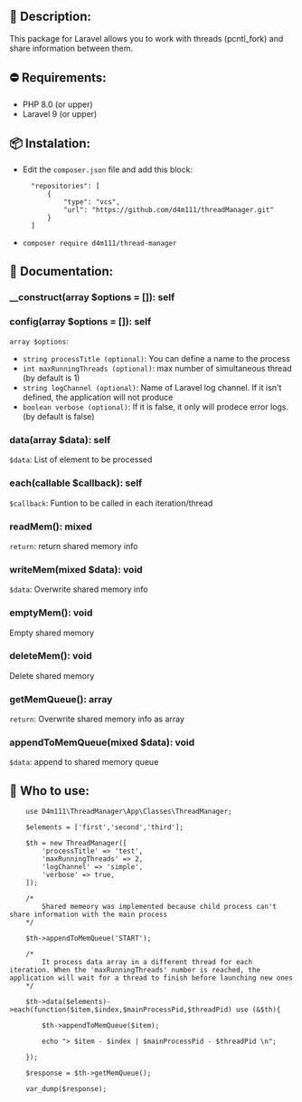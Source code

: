 ## :page_facing_up: Description:

This package for Laravel allows you to work with threads (pcntl_fork) and share information between them.

## :no_entry: Requirements:

- PHP 8.0 (or upper)
- Laravel 9 (or upper)

## :package: Instalation:

- Edit the `composer.json` file and add this block:

        "repositories": [
            {
                "type": "vcs",
                "url": "https://github.com/d4m111/threadManager.git"
            }
        ]

- `composer require d4m111/thread-manager`

## :closed_book: Documentation:

### __construct(array $options = []): self
### config(array $options = []): self
`array $options`:
- `string processTitle (optional)`:  You can define a name to the process
- `int maxRunningThreads (optional)`: max number of simultaneous thread (by default is 1)
- `string logChannel (optional)`: Name of Laravel log channel. If it isn't defined, the application will not produce
- `boolean verbose (optional)`: If it is false, it only will prodece error logs. (by default is false)

### data(array $data): self
`$data`: List of element to be processed

### each(callable $callback): self
`$callback`: Funtion to be called in each iteration/thread

### readMem(): mixed
`return`: return shared memory info

### writeMem(mixed $data): void
`$data`: Overwrite shared memory info

### emptyMem(): void
Empty shared memory

### deleteMem(): void
Delete shared memory

### getMemQueue(): array
`return`: Overwrite shared memory info as array

### appendToMemQueue(mixed $data): void
`$data`: append to shared memory queue

## :wrench: Who to use:

        use D4m111\ThreadManager\App\Classes\ThreadManager;
        
        $elements = ['first','second','third'];

        $th = new ThreadManager([
            'processTitle' => 'test',
            'maxRunningThreads' => 2,
            'logChannel' => 'simple',
            'verbose' => true,
        ]);

        /* 
            Shared memeory was implemented because child process can't share information with the main process 
        */

        $th->appendToMemQueue('START');

        /* 
            It process data array in a different thread for each iteration. When the 'maxRunningThreads' number is reached, the application will wait for a thread to finish before launching new ones
        */

        $th->data($elements)->each(function($item,$index,$mainProcessPid,$threadPid) use (&$th){

            $th->appendToMemQueue($item);

            echo "> $item - $index | $mainProcessPid - $threadPid \n";

        });

        $response = $th->getMemQueue();

        var_dump($response);